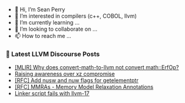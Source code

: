 - 👋 Hi, I’m Sean Perry
- 👀 I’m interested in compilers (c++, COBOL, llvm)
- 🌱 I’m currently learning ...
- 💞️ I’m looking to collaborate on ...
- 📫 How to reach me ...

<!---
s66perry/s66perry is a ✨ special ✨ repository because its `README.md` (this file) appears on your GitHub profile.
You can click the Preview link to take a look at your changes.
--->
### 📕 Latest LLVM Discourse Posts

<!-- DISCOURSE-LLVM:START -->
- [[MLIR] Why does convert-math-to-llvm not convert math::ErfOp?](https://discourse.llvm.org/t/mlir-why-does-convert-math-to-llvm-not-convert-math-erfop/78652#post_3)
- [Raising awareness over xz compromise](https://discourse.llvm.org/t/raising-awareness-over-xz-compromise/78661#post_3)
- [[RFC] Add nusw and nuw flags for getelementptr](https://discourse.llvm.org/t/rfc-add-nusw-and-nuw-flags-for-getelementptr/78672#post_1)
- [[RFC] MMRAs - Memory Model Relaxation Annotations](https://discourse.llvm.org/t/rfc-mmras-memory-model-relaxation-annotations/76361#post_10)
- [Linker script fails with llvm-17](https://discourse.llvm.org/t/linker-script-fails-with-llvm-17/78608#post_3)
<!-- DISCOURSE-LLVM:END -->
